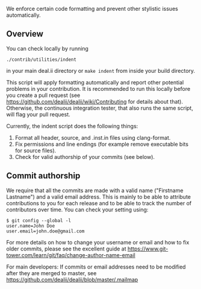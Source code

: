 We enforce certain code formatting and prevent other stylistic issues automatically.

## Overview

You can check locally by running
```
./contrib/utilities/indent
```
in your main deal.ii directory or ``make indent`` from inside your build directory.

This script will apply formatting automatically and report other potential problems in your contribution. It is recommended to run this locally before you create a pull request (see https://github.com/dealii/dealii/wiki/Contributing for details about that). Otherwise, the continuous integration tester, that also runs the same script, will flag your pull request.

Currently, the indent script does the following things:
1. Format all header, source, and .inst.in files using clang-format.
2. Fix permissions and line endings (for example remove executable bits for source files).
3. Check for valid authorship of your commits (see below).

## Commit authorship

We require that all the commits are made with a valid name ("Firstname Lastname") and a valid email address. This is mainly to be able to attribute contributions to you for each release and to be able to track the number of contributors over time.
You can check your setting using:
```
$ git config --global -l
user.name=John Doe
user.email=john.doe@gmail.com
```
For more details on how to change your username or email and how to fix older commits, please see the excellent guide at https://www.git-tower.com/learn/git/faq/change-author-name-email

For main developers: If commits or email addresses need to be modified after they are merged to master, see https://github.com/dealii/dealii/blob/master/.mailmap